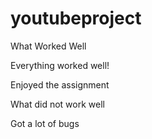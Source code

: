# youtubeproject

What Worked Well

Everything worked well!

Enjoyed the assignment

What did not work well

Got a lot of bugs
